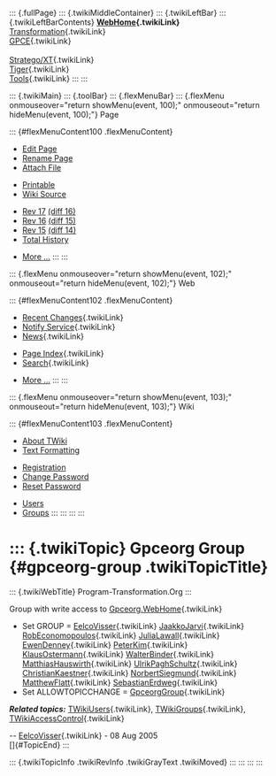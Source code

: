 ::: {.fullPage}
::: {.twikiMiddleContainer}
::: {.twikiLeftBar}
::: {.twikiLeftBarContents}
**[WebHome](WebHome){.twikiLink}**\
[Transformation](../Transform/WebHome){.twikiLink}\
[GPCE](../Gpce/WebHome){.twikiLink}\
\
[Stratego/XT](../Stratego/WebHome){.twikiLink}\
[Tiger](../Tiger/WebHome){.twikiLink}\
[Tools](../Tools/WebHome){.twikiLink}
:::
:::

::: {.twikiMain}
::: {.toolBar}
::: {.flexMenuBar}
::: {.flexMenu onmouseover="return showMenu(event, 100);" onmouseout="return hideMenu(event, 100);"}
Page

::: {#flexMenuContent100 .flexMenuContent}
-   [Edit
    Page](http://www.program-transformation.org/edit/Main/GpceorgGroup?t=1536825861)
-   [Rename
    Page](http://www.program-transformation.org/rename/Main/GpceorgGroup)
-   [Attach
    File](http://www.program-transformation.org/attach/Main/GpceorgGroup)

<!-- -->

-   [Printable](http://www.program-transformation.org/view/Main/GpceorgGroup?skin=print.pattern)
-   [Wiki
    Source](http://www.program-transformation.org/view/Main/GpceorgGroup?skin=text&raw=on&contenttype=text/plain)

<!-- -->

-   [Rev
    17](http://www.program-transformation.org/view/Main/GpceorgGroup?rev=1.17)
    [(diff 16)](http://www.program-transformation.org/rdiff/Main/GpceorgGroup?rev1=1.17&rev2=1.16)
-   [Rev
    16](http://www.program-transformation.org/view/Main/GpceorgGroup?rev=1.16)
    [(diff 15)](http://www.program-transformation.org/rdiff/Main/GpceorgGroup?rev1=1.16&rev2=1.15)
-   [Rev
    15](http://www.program-transformation.org/view/Main/GpceorgGroup?rev=1.15)
    [(diff 14)](http://www.program-transformation.org/rdiff/Main/GpceorgGroup?rev1=1.15&rev2=1.14)
-   [Total
    History](http://www.program-transformation.org/rdiff/Main/GpceorgGroup)

<!-- -->

-   [More
    \...](http://www.program-transformation.org/oops/Main/GpceorgGroup?template=oopsmore&param1=1.17&param2=1.17)
:::
:::

::: {.flexMenu onmouseover="return showMenu(event, 102);" onmouseout="return hideMenu(event, 102);"}
Web

::: {#flexMenuContent102 .flexMenuContent}
-   [Recent Changes](WebChanges){.twikiLink}
-   [Notify Service](WebNotify){.twikiLink}
-   [News](WebNews){.twikiLink}

<!-- -->

-   [Page Index](WebIndex){.twikiLink}
-   [Search](WebSearch){.twikiLink}

<!-- -->

-   [More
    \...](http://www.program-transformation.org/oops/Main/GpceorgGroup?template=oopsmore&param1=1.17&param2=1.17)
:::
:::

::: {.flexMenu onmouseover="return showMenu(event, 103);" onmouseout="return hideMenu(event, 103);"}
Wiki

::: {#flexMenuContent103 .flexMenuContent}
-   [About
    TWiki](http://www.program-transformation.org/view/TWiki/WebHome)
-   [Text
    Formatting](http://www.program-transformation.org/view/TWiki/TextFormattingRules)

<!-- -->

-   [Registration](http://www.program-transformation.org/view/TWiki/TWikiRegistration)
-   [Change
    Password](http://www.program-transformation.org/view/TWiki/ChangePassword)
-   [Reset
    Password](http://www.program-transformation.org/view/TWiki/ResetPassword)

<!-- -->

-   [Users](http://www.program-transformation.org/view/Main/TWikiUsers)
-   [Groups](http://www.program-transformation.org/view/Main/TWikiGroups)
:::
:::
:::
:::

::: {.twikiTopic}
Gpceorg Group {#gpceorg-group .twikiTopicTitle}
=============

::: {.twikiWebTitle}
Program-Transformation.Org
:::

Group with write access to
[Gpceorg.WebHome](../Gpceorg/WebHome){.twikiLink}

-   Set GROUP = [EelcoVisser](EelcoVisser){.twikiLink}
    [JaakkoJarvi](JaakkoJarvi){.twikiLink}
    [RobEconomopoulos](RobEconomopoulos){.twikiLink}
    [JuliaLawall](JuliaLawall){.twikiLink}
    [EwenDenney](EwenDenney){.twikiLink}
    [PeterKim](PeterKim){.twikiLink}
    [KlausOstermann](KlausOstermann){.twikiLink}
    [WalterBinder](WalterBinder){.twikiLink}
    [MatthiasHauswirth](MatthiasHauswirth){.twikiLink}
    [UlrikPaghSchultz](UlrikPaghSchultz){.twikiLink}
    [ChristianKaestner](ChristianKaestner){.twikiLink}
    [NorbertSiegmund](NorbertSiegmund){.twikiLink}
    [MatthewFlatt](MatthewFlatt){.twikiLink}
    [SebastianErdweg](SebastianErdweg){.twikiLink}
-   Set ALLOWTOPICCHANGE = [GpceorgGroup](GpceorgGroup){.twikiLink}

***Related topics:*** [TWikiUsers](TWikiUsers){.twikiLink},
[TWikiGroups](TWikiGroups){.twikiLink},
[TWikiAccessControl](../TWiki/TWikiAccessControl){.twikiLink}

\-- [EelcoVisser](EelcoVisser){.twikiLink} - 08 Aug 2005\
[]{#TopicEnd}
:::

::: {.twikiTopicInfo .twikiRevInfo .twikiGrayText .twikiMoved}
:::
:::
:::
:::
